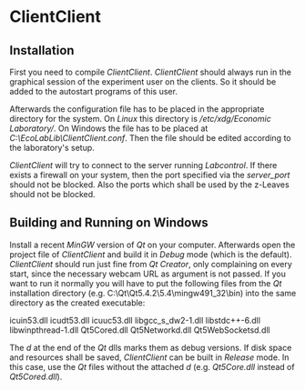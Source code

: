 # ClientClient

## Installation

First you need to compile *ClientClient*. *ClientClient* should always run in the graphical session of the experiment user on the clients. So it should be added to the autostart programs of this user.

Afterwards the configuration file has to be placed in the appropriate directory for the system. On *Linux* this directory is */etc/xdg/Economic Laboratory/*. On Windows the file has to be placed at *C:\\EcoLabLib\\ClientClient.conf*. Then the file should be edited according to the laboratory's setup.

*ClientClient* will try to connect to the server running *Labcontrol*. If there exists a firewall on your system, then the port specified via the *server_port* should not be blocked. Also the ports which shall be used by the z-Leaves should not be blocked.

## Building and Running on Windows

Install a recent *MinGW* version of *Qt* on your computer. Afterwards open the project file of *ClientClient* and build it in *Debug* mode (which is the default). *ClientClient* should run just fine from *Qt Creator*, only complaining on every start, since the necessary webcam URL as argument is not passed. If you want to run it normally you will have to put the following files from the *Qt* installation directory (e.g. C:\\Qt\\Qt5.4.2\\5.4\\mingw491\_32\\bin) into the same directory as the created executable:

icuin53.dll
icudt53.dll
icuuc53.dll
libgcc\_s\_dw2-1.dll
libstdc++-6.dll
libwinpthread-1.dll
Qt5Cored.dll
Qt5Networkd.dll
Qt5WebSocketsd.dll

The *d* at the end of the *Qt* dlls marks them as debug versions. If disk space and resources shall be saved, *ClientClient* can be built in *Release* mode. In this case, use the *Qt* files without the attached *d* (e.g. *Qt5Core.dll* instead of *Qt5Cored.dll*).